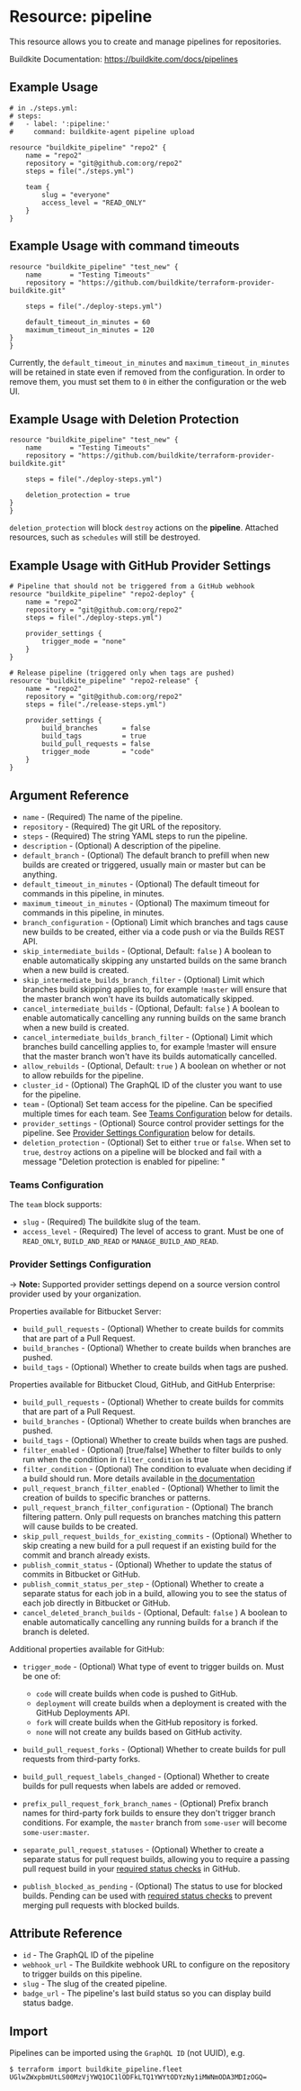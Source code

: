 # Resource: pipeline

This resource allows you to create and manage pipelines for repositories.

Buildkite Documentation: https://buildkite.com/docs/pipelines

## Example Usage

```hcl
# in ./steps.yml:
# steps:
#   - label: ':pipeline:'
#     command: buildkite-agent pipeline upload

resource "buildkite_pipeline" "repo2" {
    name = "repo2"
    repository = "git@github.com:org/repo2"
    steps = file("./steps.yml")

    team {
        slug = "everyone"
        access_level = "READ_ONLY"
    }
}
```

## Example Usage with command timeouts

```hcl
resource "buildkite_pipeline" "test_new" {
    name       = "Testing Timeouts"
    repository = "https://github.com/buildkite/terraform-provider-buildkite.git"

    steps = file("./deploy-steps.yml")

    default_timeout_in_minutes = 60
    maximum_timeout_in_minutes = 120
}
}
```

Currently, the `default_timeout_in_minutes` and `maximum_timeout_in_minutes` will be retained in state even if removed from the configuration. In order to remove them, you must set them to `0` in either the configuration or the web UI.

## Example Usage with Deletion Protection

```hcl
resource "buildkite_pipeline" "test_new" {
    name       = "Testing Timeouts"
    repository = "https://github.com/buildkite/terraform-provider-buildkite.git"

    steps = file("./deploy-steps.yml")

    deletion_protection = true
}
}
```

`deletion_protection` will block `destroy` actions on the **pipeline**. Attached resources, such as `schedules` will still be destroyed.

## Example Usage with GitHub Provider Settings

```hcl
# Pipeline that should not be triggered from a GitHub webhook
resource "buildkite_pipeline" "repo2-deploy" {
    name = "repo2"
    repository = "git@github.com:org/repo2"
    steps = file("./deploy-steps.yml")

    provider_settings {
        trigger_mode = "none"
    }
}

# Release pipeline (triggered only when tags are pushed)
resource "buildkite_pipeline" "repo2-release" {
    name = "repo2"
    repository = "git@github.com:org/repo2"
    steps = file("./release-steps.yml")

    provider_settings {
        build_branches      = false
        build_tags          = true
        build_pull_requests = false
        trigger_mode        = "code"
    }
}
```

## Argument Reference

-   `name` - (Required) The name of the pipeline.
-   `repository` - (Required) The git URL of the repository.
-   `steps` - (Required) The string YAML steps to run the pipeline.
-   `description` - (Optional) A description of the pipeline.
-   `default_branch` - (Optional) The default branch to prefill when new builds are created or triggered, usually main or master but can be anything.
-   `default_timeout_in_minutes` - (Optional) The default timeout for commands in this pipeline, in minutes.
-   `maximum_timeout_in_minutes` - (Optional) The maximum timeout for commands in this pipeline, in minutes.
-   `branch_configuration` - (Optional) Limit which branches and tags cause new builds to be created, either via a code push or via the Builds REST API.
-   `skip_intermediate_builds` - (Optional, Default: `false` ) A boolean to enable automatically skipping any unstarted builds on the same branch when a new build is created.
-   `skip_intermediate_builds_branch_filter` - (Optional) Limit which branches build skipping applies to, for example `!master` will ensure that the master branch won't have its builds automatically skipped.
-   `cancel_intermediate_builds` - (Optional, Default: `false` ) A boolean to enable automatically cancelling any running builds on the same branch when a new build is created.
-   `cancel_intermediate_builds_branch_filter` - (Optional) Limit which branches build cancelling applies to, for example !master will ensure that the master branch won't have its builds automatically cancelled.
-   `allow_rebuilds` - (Optional, Default: `true` ) A boolean on whether or not to allow rebuilds for the pipeline.
-   `cluster_id` - (Optional) The GraphQL ID of the cluster you want to use for the pipeline.
-   `team` - (Optional) Set team access for the pipeline. Can be specified multiple times for each team. See [Teams Configuration](#team) below for details.
-   `provider_settings` - (Optional) Source control provider settings for the pipeline. See [Provider Settings Configuration](#provider-settings-configuration) below for details.
-   `deletion_protection` - (Optional) Set to either `true` or `false`. When set to `true`, `destroy` actions on a pipeline will be blocked and fail with a message "Deletion protection is enabled for pipeline: <pipeline name>"

### Teams Configuration

The `team` block supports:

-   `slug` - (Required) The buildkite slug of the team.
-   `access_level` - (Required) The level of access to grant. Must be one of `READ_ONLY`, `BUILD_AND_READ` or `MANAGE_BUILD_AND_READ`.

### Provider Settings Configuration

-> **Note:** Supported provider settings depend on a source version control provider used by your organization.

Properties available for Bitbucket Server:

-   `build_pull_requests` - (Optional) Whether to create builds for commits that are part of a Pull Request.
-   `build_branches` - (Optional) Whether to create builds when branches are pushed.
-   `build_tags` - (Optional) Whether to create builds when tags are pushed.

Properties available for Bitbucket Cloud, GitHub, and GitHub Enterprise:

-   `build_pull_requests` - (Optional) Whether to create builds for commits that are part of a Pull Request.
-   `build_branches` - (Optional) Whether to create builds when branches are pushed.
-   `build_tags` - (Optional) Whether to create builds when tags are pushed.
-   `filter_enabled` - (Optional) [true/false] Whether to filter builds to only run when the condition in `filter_condition` is true
-   `filter_condition` - (Optional) The condition to evaluate when deciding if a build should run. More details available in [the documentation](https://buildkite.com/docs/pipelines/conditionals#conditionals-in-pipelines)
-   `pull_request_branch_filter_enabled` - (Optional) Whether to limit the creation of builds to specific branches or patterns.
-   `pull_request_branch_filter_configuration` - (Optional) The branch filtering pattern. Only pull requests on branches matching this pattern will cause builds to be created.
-   `skip_pull_request_builds_for_existing_commits` - (Optional) Whether to skip creating a new build for a pull request if an existing build for the commit and branch already exists.
-   `publish_commit_status` - (Optional) Whether to update the status of commits in Bitbucket or GitHub.
-   `publish_commit_status_per_step` - (Optional) Whether to create a separate status for each job in a build, allowing you to see the status of each job directly in Bitbucket or GitHub.
-   `cancel_deleted_branch_builds` - (Optional, Default: `false` ) A boolean to enable automatically cancelling any running builds for a branch if the branch is deleted.

Additional properties available for GitHub:

-   `trigger_mode` - (Optional) What type of event to trigger builds on. Must be one of:

    -   `code` will create builds when code is pushed to GitHub.
    -   `deployment` will create builds when a deployment is created with the GitHub Deployments API.
    -   `fork` will create builds when the GitHub repository is forked.
    -   `none` will not create any builds based on GitHub activity.

-   `build_pull_request_forks` - (Optional) Whether to create builds for pull requests from third-party forks.
-   `build_pull_request_labels_changed` - (Optional) Whether to create builds for pull requests when labels are added or removed.
-   `prefix_pull_request_fork_branch_names` - (Optional) Prefix branch names for third-party fork builds to ensure they don't trigger branch conditions. For example, the `master` branch from `some-user` will become `some-user:master`.
-   `separate_pull_request_statuses` - (Optional) Whether to create a separate status for pull request builds, allowing you to require a passing pull request build in your [required status checks](https://help.github.com/en/articles/enabling-required-status-checks) in GitHub.
-   `publish_blocked_as_pending` - (Optional) The status to use for blocked builds. Pending can be used with [required status checks](https://help.github.com/en/articles/enabling-required-status-checks) to prevent merging pull requests with blocked builds.

## Attribute Reference

-   `id` - The GraphQL ID of the pipeline
-   `webhook_url` - The Buildkite webhook URL to configure on the repository to trigger builds on this pipeline.
-   `slug` - The slug of the created pipeline.
-   `badge_url` - The pipeline's last build status so you can display build status badge.

## Import

Pipelines can be imported using the `GraphQL ID` (not UUID), e.g.

```
$ terraform import buildkite_pipeline.fleet UGlwZWxpbmUtLS00MzVjYWQ1OC1lODFkLTQ1YWYtODYzNy1iMWNmODA3MDIzOGQ=
```
